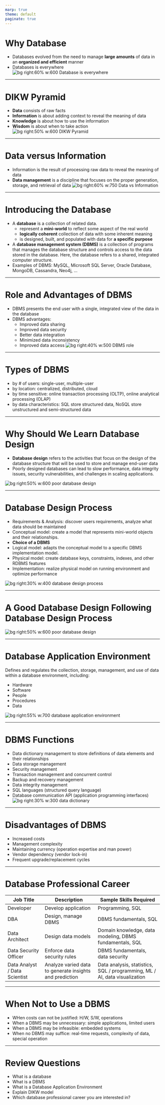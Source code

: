 ```yaml
---
marp: true
theme: default
paginate: true
---
```

# Why Database
- Databases evolved from the need to manage **large amounts** of data in an **organized and efficient** manner
- Databases is everywhere
![bg right:60% w:600 Database is everywhere](restricted/CFig01_01.jpg)

---
# DIKW Pyramid
- **Data** consists of raw facts
- **Information** is about adding context to reveal the meaning of data
- **Knowledge** is about how to use the information
- **Wisdom** is about when to take action
![bg right:50% w:600 DIKW Pyramid](https://miro.medium.com/v2/resize:fit:2000/format:webp/1*s5EFf2e8t0wqCAnSglUt_Q.png)

---
# Data versus Information
- Information is the result of processing raw data to reveal the meaning of data
- **Data management** is a discipline that focuses on the proper generation, storage, and retrieval of data
![bg right:60% w:750 Data vs Information](restricted/CFig01_02.jpg)

---
# Introducing the Database
- A **database** is a collection of related data.
  - represent a **mini-world** to reflect some aspect of the real world
  - **logically coherent** collection of data with some inherent meaning
  - is designed, built, and populated with data for **a specific purpose**
- A **database management system (DBMS)** is a collection of programs that manages the database structure and controls access to the data stored in the database. Here, the database refers to a shared, integrated computer structure.
- Examples of DBMS: MySQL, Microsoft SQL Server, Oracle Database, MongoDB, Cassandra, Neo4j, ...

---
# Role and Advantages of DBMS
- DBMS presents the end user with a single, integrated view of the data in the database
- DBMS advantages:
  - Improved data sharing
  - Improved data security
  - Better data integration
  - Minimized data inconsistency
  - Improved data access
![bg right:40% w:500 DBMS role](restricted/CFig01_04.jpg)

---
# Types of DBMS
- by # of users: single-user, multiple-user 
- by location: centralized, distributed, cloud
- by time sensitive: online transaction processing (OLTP), online analytical processing (OLAP)
- by data characteristics: SQL store structured data, NoSQL store unstructured and semi-structured data

---
# Why Should We Learn Database Design
- **Database design** refers to the activities that focus on the design of the database structure that will be used to store and manage end-user data
- Poorly designed databases can lead to slow performance, data integrity issues, security vulnerabilities, and challenges in scaling applications.

![bg right:50% w:600 poor database design](restricted/CFig01_05.jpg)

---
# Database Design Process
- Requirements & Analysis: discover users requirements, analyze what data should be maintained
- Conceptual model: create a model that represents mini-world objects and their relationships.
- **Choice of a DBMS**
- Logical model: adapts the conceptual model to a specific DBMS implementation model.
- Physical model: create database keys, constraints, indexes, and other RDBMS features
- Implementation: realize physical model on running environment and optimize performance

![bg right:30% w:400 database design process](https://techforumugm.files.wordpress.com/2020/03/dd01.png?w=816&h=352&crop=1)

---
# A Good Database Design Following Database Design Process
![bg right:50% w:600 poor database design](restricted/CFig01_06.jpg)

---
# Database Application Environment
Defines and regulates the collection, storage, management, and use of data within a database environment, including:
- Hardware
- Software
- People
- Procedures
- Data

![bg right:55% w:700 database application environment](restricted/CFig01_10.jpg)

---
# DBMS Functions
- Data dictionary management to store definitions of data elements and their relationships
- Data storage management
- Security management
- Transaction management and concurrent control
- Backup and recovery management
- Data integrity management
- SQL languages (structured query language)
- Database communication API (application programming interfaces)
![bg right:30% w:300 data dictionary](files/image/fig_data_dictionary.png)

---
# Disadvantages of DBMS
- Increased costs
- Management complexity
- Maintaining currency (operation expertise and man power)
- Vendor dependency (vendor lock-in)
- Frequent upgrade/replacement cycles

---
# Database Professional Career

Job Title|Description|Sample Skills Required
---------|-----------|----------------------
Developer | Develop application | Programming, SQL
DBA| Design, manage DBMS | DBMS fundamentals, SQL
Data Architect | Design data models | Domain knowledge, data modeling, DBMS fundamentals, SQL
Data Security Officer | Enforce data security rules| DBMS fundamentals, data security
Data Analyst / Data Scientist | Analyze varied data to generate insights and prediction | Data analysis, statistics, SQL / programming, ML / AI, data visualization

---
# When Not to Use a DBMS
- WHen costs can not be justified: H/W, S/W, operations  
- When a DBMS may be unnecessary: simple applications, limited users
- When a DBMS may be infeasible: embedded systems
- When no DBMS may suffice: real-time requests, complexity of data, special operation

---
# Review Questions
- What is a database 
- What is a DBMS
- What is a Database Application Environment
- Explain DIKW model
- Which database professional career you are interested in?